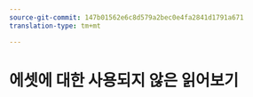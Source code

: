 ```yaml
---
source-git-commit: 147b01562e6c8d579a2bec0e4fa2841d1791a671
translation-type: tm+mt

---
```

# 에셋에 대한 사용되지 않은 읽어보기
